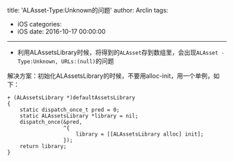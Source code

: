 title: 'ALAsset-Type:Unknown的问题'
author: Arclin
tags:
  - iOS
categories:
  - iOS
date: 2016-10-17 00:00:00
---
- 利用ALAssetsLibrary时候，将得到的`ALAsset`存到数组里，会出现`ALAsset - Type:Unknown, URLs:(null)`的问题

解决方案：初始化ALAssetsLibrary的时候，不要用alloc-init，用一个单例，如下：

```
+ (ALAssetsLibrary *)defaultAssetsLibrary
{
    static dispatch_once_t pred = 0;
    static ALAssetsLibrary *library = nil;
    dispatch_once(&pred,
                  ^{
                      library = [[ALAssetsLibrary alloc] init];
                  });
    return library;
}
```